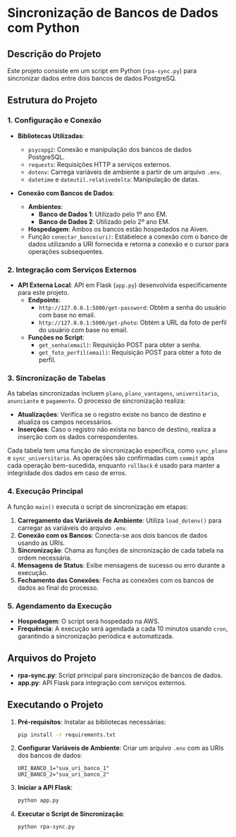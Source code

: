 
# Sincronização de Bancos de Dados com Python

## Descrição do Projeto

Este projeto consiste em um script em Python (`rpa-sync.py`) para sincronizar dados entre dois bancos de dados PostgreSQ.

## Estrutura do Projeto

### 1. Configuração e Conexão

- **Bibliotecas Utilizadas**:
  - `psycopg2`: Conexão e manipulação dos bancos de dados PostgreSQL.
  - `requests`: Requisições HTTP a serviços externos.
  - `dotenv`: Carrega variáveis de ambiente a partir de um arquivo `.env`.
  - `datetime` e `dateutil.relativedelta`: Manipulação de datas.

- **Conexão com Bancos de Dados**:
  - **Ambientes**:
    - **Banco de Dados 1**: Utilizado pelo 1º ano EM.
    - **Banco de Dados 2**: Utilizado pelo 2º ano EM.
  - **Hospedagem**: Ambos os bancos estão hospedados na Aiven.
  - Função `conectar_banco(uri)`: Estabelece a conexão com o banco de dados utilizando a URI fornecida e retorna a conexão e o cursor para operações subsequentes.

### 2. Integração com Serviços Externos

- **API Externa Local**: API em Flask (`app.py`) desenvolvida especificamente para este projeto.
  - **Endpoints**:
    - `http://127.0.0.1:5000/get-password`: Obtém a senha do usuário com base no email.
    - `http://127.0.0.1:5000/get-photo`: Obtém a URL da foto de perfil do usuário com base no email.
  - **Funções no Script**:
    - `get_senha(email)`: Requisição POST para obter a senha.
    - `get_foto_perfil(email)`: Requisição POST para obter a foto de perfil.

### 3. Sincronização de Tabelas

As tabelas sincronizadas incluem `plano`, `plano_vantagens`, `universitario`, `anunciante` e `pagamento`. O processo de sincronização realiza:

- **Atualizações**: Verifica se o registro existe no banco de destino e atualiza os campos necessários.
- **Inserções**: Caso o registro não exista no banco de destino, realiza a inserção com os dados correspondentes.

Cada tabela tem uma função de sincronização específica, como `sync_plano` e `sync_universitario`. As operações são confirmadas com `commit` após cada operação bem-sucedida, enquanto `rollback` é usado para manter a integridade dos dados em caso de erros.

### 4. Execução Principal

A função `main()` executa o script de sincronização em etapas:

1. **Carregamento das Variáveis de Ambiente**: Utiliza `load_dotenv()` para carregar as variáveis do arquivo `.env`.
2. **Conexão com os Bancos**: Conecta-se aos dois bancos de dados usando as URIs.
3. **Sincronização**: Chama as funções de sincronização de cada tabela na ordem necessária.
4. **Mensagens de Status**: Exibe mensagens de sucesso ou erro durante a execução.
5. **Fechamento das Conexões**: Fecha as conexões com os bancos de dados ao final do processo.

### 5. Agendamento da Execução

- **Hospedagem**: O script será hospedado na AWS.
- **Frequência**: A execução será agendada a cada 10 minutos usando `cron`, garantindo a sincronização periódica e automatizada.

## Arquivos do Projeto

- **rpa-sync.py**: Script principal para sincronização de bancos de dados.
- **app.py**: API Flask para integração com serviços externos.

## Executando o Projeto

1. **Pré-requisitos**: Instalar as bibliotecas necessárias:
   ```bash
   pip install -r requirements.txt
   ```
2. **Configurar Variáveis de Ambiente**: Criar um arquivo `.env` com as URIs dos bancos de dados:
   ```
   URI_BANCO_1="sua_uri_banco_1"
   URI_BANCO_2="sua_uri_banco_2"
   ```

3. **Iniciar a API Flask**:
   ```bash
   python app.py
   ```

4. **Executar o Script de Sincronização**:
   ```bash
   python rpa-sync.py
   ```